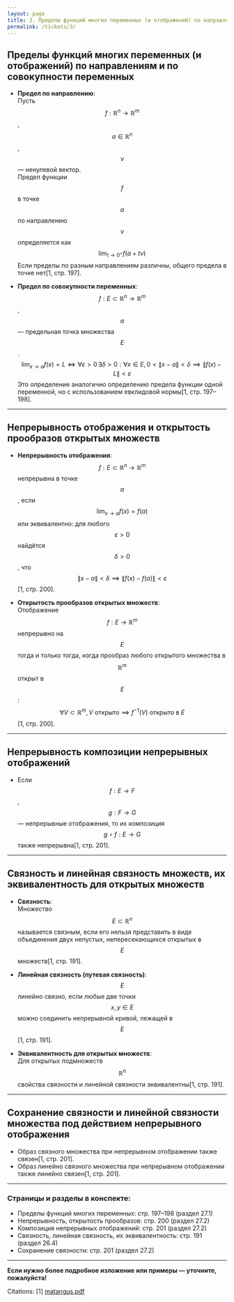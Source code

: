 ```yaml
---
layout: page
title: 3. Пределы функций многих переменных (и отображений) по направлениям и по совокупности переменных. Непрерывность отображения и открытость прообразов открытых множеств. Непрерывность композиции непрерывных отображений. Связность∗1 и линейная связность множеств, их эквивалентность для открытых множеств. Сохранение связности∗ и линейной связности множества под действием непрерывного отображения.
permalink: /tickets/3/
---
```

## **Пределы функций многих переменных (и отображений) по направлениям и по совокупности переменных**

- **Предел по направлению**:  
  Пусть $$ f: \mathbb{R}^n \to \mathbb{R}^m $$, $$ a \in \mathbb{R}^n $$, $$ v $$ — ненулевой вектор.  
  Предел функции $$ f $$ в точке $$ a $$ по направлению $$ v $$ определяется как  
  $$
  \lim_{t \to 0^+} f(a + tv)
  $$
  Если пределы по разным направлениям различны, общего предела в точке нет[1, стр. 197].

- **Предел по совокупности переменных**:  
  $$ f: E \subset \mathbb{R}^n \to \mathbb{R}^m $$, $$ a $$ — предельная точка множества $$ E $$.  
  $$
  \lim_{x \to a} f(x) = L \iff \forall \varepsilon > 0 \, \exists \delta > 0: \forall x \in E, 0 < \|x-a\| < \delta \implies \|f(x) - L\| < \varepsilon
  $$
  Это определение аналогично определению предела функции одной переменной, но с использованием евклидовой нормы[1, стр. 197–198].

---

## **Непрерывность отображения и открытость прообразов открытых множеств**

- **Непрерывность отображения**:  
  $$ f: E \subset \mathbb{R}^n \to \mathbb{R}^m $$ непрерывна в точке $$ a $$, если  
  $$
  \lim_{x \to a} f(x) = f(a)
  $$
  или эквивалентно: для любого $$ \varepsilon > 0 $$ найдётся $$ \delta > 0 $$, что  
  $$
  \|x - a\| < \delta \implies \|f(x) - f(a)\| < \varepsilon
  $$
[1, стр. 200].

- **Открытость прообразов открытых множеств**:  
  Отображение $$ f: E \to \mathbb{R}^m $$ непрерывно на $$ E $$ тогда и только тогда, когда прообраз любого открытого множества в $$ \mathbb{R}^m $$ открыт в $$ E $$:  
  $$
  \forall V \subset \mathbb{R}^m,\, V \text{ открыто} \implies f^{-1}(V) \text{ открыто в } E
  $$
[1, стр. 200].

---

## **Непрерывность композиции непрерывных отображений**

- Если $$ f: E \to F $$, $$ g: F \to G $$ — непрерывные отображения, то их композиция $$ g \circ f: E \to G $$ также непрерывна[1, стр. 201].

---

## **Связность и линейная связность множеств, их эквивалентность для открытых множеств**

- **Связность**:  
  Множество $$ E \subset \mathbb{R}^n $$ называется связным, если его нельзя представить в виде объединения двух непустых, непересекающихся открытых в $$ E $$ множеств[1, стр. 191].

- **Линейная связность (путевая связность)**:  
  $$ E $$ линейно связно, если любые две точки $$ x, y \in E $$ можно соединить непрерывной кривой, лежащей в $$ E $$[1, стр. 191].

- **Эквивалентность для открытых множеств**:  
  Для открытых подмножеств $$ \mathbb{R}^n $$ свойства связности и линейной связности эквивалентны[1, стр. 191].

---

## **Сохранение связности и линейной связности множества под действием непрерывного отображения**

- Образ связного множества при непрерывном отображении также связен[1, стр. 201].
- Образ линейно связного множества при непрерывном отображении также линейно связен[1, стр. 201].

---

### **Страницы и разделы в конспекте:**
- Пределы функций многих переменных: стр. 197–198 (раздел 27.1)
- Непрерывность, открытость прообразов: стр. 200 (раздел 27.2)
- Композиция непрерывных отображений: стр. 201 (раздел 27.2)
- Связность, линейная связность, их эквивалентность: стр. 191 (раздел 26.4)
- Сохранение связности: стр. 201 (раздел 27.2)

---

**Если нужно более подробное изложение или примеры — уточните, пожалуйста!**

Citations:
[1] [matangus.pdf](https://ppl-ai-file-upload.s3.amazonaws.com/web/direct-files/collection_711317b4-24f2-4d16-9975-0c19e8d7dac3/b204a07a-e1d2-4cb8-92f3-656e185292b3/matangus.pdf)